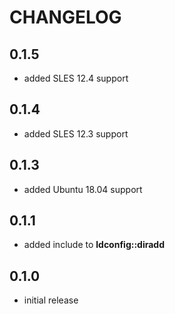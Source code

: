 # CHANGELOG

## 0.1.5

* added SLES 12.4 support

## 0.1.4

* added SLES 12.3 support

## 0.1.3

* added Ubuntu 18.04 support

## 0.1.1

* added include to **ldconfig::diradd**

## 0.1.0

* initial release
